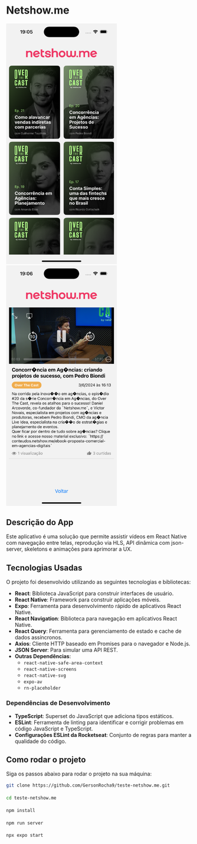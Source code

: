 # Netshow.me

<img src="./assets/screenshot-1.png" alt="Screenshot 1" width="300"/>
<img src="./assets/screenshot-2.png" alt="Screenshot 2" width="300"/>

## Descrição do App

Este aplicativo é uma solução que permite assistir vídeos em React Native com navegação entre telas, reprodução via HLS, API dinâmica com json-server, skeletons e animações para aprimorar a UX.

## Tecnologias Usadas

O projeto foi desenvolvido utilizando as seguintes tecnologias e bibliotecas:

- **React**: Biblioteca JavaScript para construir interfaces de usuário.
- **React Native**: Framework para construir aplicações móveis.
- **Expo**: Ferramenta para desenvolvimento rápido de aplicativos React Native.
- **React Navigation**: Biblioteca para navegação em aplicativos React Native.
- **React Query**: Ferramenta para gerenciamento de estado e cache de dados assíncronos.
- **Axios**: Cliente HTTP baseado em Promises para o navegador e Node.js.
- **JSON Server**: Para simular uma API REST.
- **Outras Dependências**:
  - `react-native-safe-area-context`
  - `react-native-screens`
  - `react-native-svg`
  - `expo-av`
  - `rn-placeholder`

### Dependências de Desenvolvimento

- **TypeScript**: Superset do JavaScript que adiciona tipos estáticos.
- **ESLint**: Ferramenta de linting para identificar e corrigir problemas em código JavaScript e TypeScript.
- **Configurações ESLint da Rocketseat**: Conjunto de regras para manter a qualidade do código.

## Como rodar o projeto

Siga os passos abaixo para rodar o projeto na sua máquina:

```bash
git clone https://github.com/GersonRocha9/teste-netshow.me.git

cd teste-netshow.me

npm install

npm run server

npx expo start
```
